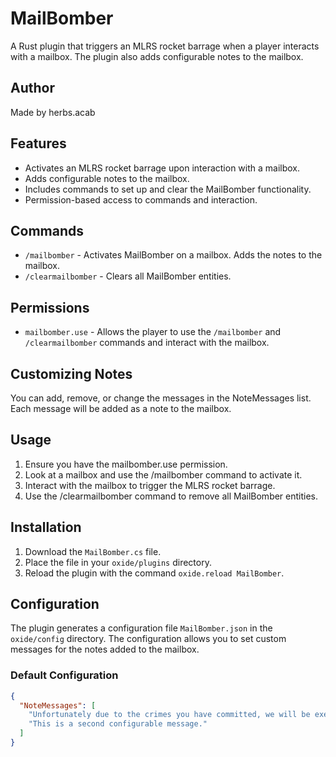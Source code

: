 # MailBomber

A Rust plugin that triggers an MLRS rocket barrage when a player interacts with a mailbox. The plugin also adds configurable notes to the mailbox.

## Author 

Made by herbs.acab

## Features

- Activates an MLRS rocket barrage upon interaction with a mailbox.
- Adds configurable notes to the mailbox.
- Includes commands to set up and clear the MailBomber functionality.
- Permission-based access to commands and interaction.

## Commands

- `/mailbomber` - Activates MailBomber on a mailbox. Adds the notes to the mailbox.
- `/clearmailbomber` - Clears all MailBomber entities.

## Permissions

- `mailbomber.use` - Allows the player to use the `/mailbomber` and `/clearmailbomber` commands and interact with the mailbox.

## Customizing Notes

You can add, remove, or change the messages in the NoteMessages list. Each message will be added as a note to the mailbox.

## Usage

  1. Ensure you have the mailbomber.use permission.
  2. Look at a mailbox and use the /mailbomber command to activate it.
  3. Interact with the mailbox to trigger the MLRS rocket barrage.
  4. Use the /clearmailbomber command to remove all MailBomber entities.

## Installation

1. Download the `MailBomber.cs` file.
2. Place the file in your `oxide/plugins` directory.
3. Reload the plugin with the command `oxide.reload MailBomber`.

## Configuration

The plugin generates a configuration file `MailBomber.json` in the `oxide/config` directory. The configuration allows you to set custom messages for the notes added to the mailbox.

### Default Configuration

```json
{
  "NoteMessages": [
    "Unfortunately due to the crimes you have committed, we will be executing you on the spot.",
    "This is a second configurable message."
  ]
}
